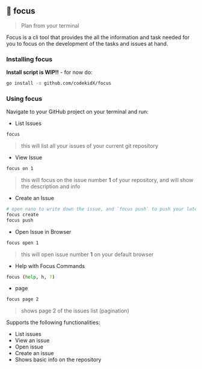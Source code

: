 ## 🎯 focus

> Plan from your terminal

Focus is a cli tool that provides the all the information and task needed for you
to focus on the development of the tasks and issues at hand.

### Installing focus

**Install script is WIP!!** - for now do:

```bash
go install -u github.com/codekidX/focus
```

### Using focus

Navigate to your GitHub project on your terminal and run:

- List Issues

```bash
focus
```

> this will list all your issues of your current git repository

- View Issue

```bash
focus on 1
```

> this will focus on the issue number **1** of your repository, and will show the description and info

- Create an Issue

```bash
# open nano to write down the issue, and `focus push` to push your latest issue
focus create
focus push
```

- Open Issue in Browser

```bash
focus open 1
```

> this will open issue number **1** on your default browser

- Help with Focus Commands

```bash
focus (help, h, ?)
```

- page

```bash
focus page 2
```

> shows page 2 of the issues list (pagination)

Supports the following functionalities:

- List issues
- View an issue
- Open issue
- Create an issue
- Shows basic info on the repository
